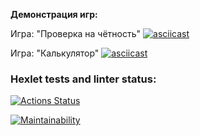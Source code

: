 **Демонстрация игр:**

Игра: "Проверка на чётность"
[![asciicast](https://asciinema.org/a/596266.svg)](https://asciinema.org/a/596266)

Игра: "Калькулятор"
[![asciicast](https://asciinema.org/a/596269.svg)](https://asciinema.org/a/596269)

### Hexlet tests and linter status:
[![Actions Status](https://github.com/SplitCode/frontend-project-44/workflows/hexlet-check/badge.svg)](https://github.com/SplitCode/frontend-project-44/actions)


[![Maintainability](https://api.codeclimate.com/v1/badges/7100a849acd80128749f/maintainability)](https://codeclimate.com/github/SplitCode/frontend-project-44/maintainability)
